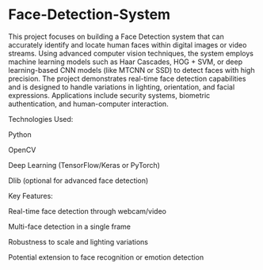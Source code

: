# Face-Detection-System
This project focuses on building a Face Detection system that can accurately identify and locate human faces within digital images or video streams. Using advanced computer vision techniques, the system employs machine learning models such as Haar Cascades, HOG + SVM, or deep learning-based CNN models (like MTCNN or SSD) to detect faces with high precision.
The project demonstrates real-time face detection capabilities and is designed to handle variations in lighting, orientation, and facial expressions. Applications include security systems, biometric authentication, and human-computer interaction.

Technologies Used:

Python

OpenCV

Deep Learning (TensorFlow/Keras or PyTorch)

Dlib (optional for advanced face detection)

Key Features:

Real-time face detection through webcam/video

Multi-face detection in a single frame

Robustness to scale and lighting variations

Potential extension to face recognition or emotion detection


